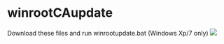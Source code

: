# winrootCAupdate

Download these files and run winrootupdate.bat (Windows Xp/7 only)
![](https://komarev.com/ghpvc/?username=t0rik&style=flat-square)
